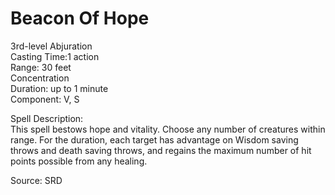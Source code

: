 # Beacon Of Hope
3rd-level Abjuration<br>
Casting Time:1 action<br>
Range: 30 feet<br>
Concentration<br>
Duration: up to 1 minute<br>
Component: V, S

Spell Description:<br>
This spell bestows hope and vitality. Choose any number of creatures within range. For the duration, each target has advantage on Wisdom saving throws and death saving throws, and regains the maximum number of hit points possible from any healing.

Source: SRD